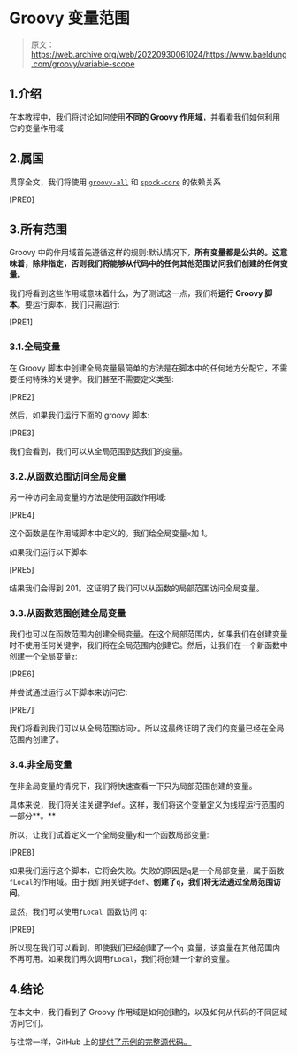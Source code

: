 # Groovy 变量范围

> 原文：<https://web.archive.org/web/20220930061024/https://www.baeldung.com/groovy/variable-scope>

## 1.介绍

在本教程中，我们将讨论如何使用**不同的 Groovy 作用域**，并看看我们如何利用它的变量作用域

## 2.属国

贯穿全文，我们将使用 [`groovy-all`](https://web.archive.org/web/20220626071732/https://search.maven.org/artifact/org.codehaus.groovy/groovy-all) 和 [`spock-core`](https://web.archive.org/web/20220626071732/https://search.maven.org/artifact/org.spockframework/spock-core) 的依赖关系

[PRE0]

## 3.所有范围

Groovy 中的作用域首先遵循这样的规则:默认情况下，**所有变量都是公共的。这意味着，除非指定，否则我们将能够从代码中的任何其他范围访问我们创建的任何变量。**

我们将看到这些作用域意味着什么，为了测试这一点，我们将**运行 Groovy 脚本**。要运行脚本，我们只需运行:

[PRE1]

### 3.1.全局变量

在 Groovy 脚本中创建全局变量最简单的方法是在脚本中的任何地方分配它，不需要任何特殊的关键字。我们甚至不需要定义类型:

[PRE2]

然后，如果我们运行下面的 groovy 脚本:

[PRE3]

我们会看到，我们可以从全局范围到达我们的变量。

### 3.2.从函数范围访问全局变量

另一种访问全局变量的方法是使用函数作用域:

[PRE4]

这个函数是在作用域脚本中定义的。我们给全局变量`x`加 1。

如果我们运行以下脚本:

[PRE5]

结果我们会得到 201。这证明了我们可以从函数的局部范围访问全局变量。

### 3.3.从函数范围创建全局变量

我们也可以在函数范围内创建全局变量。在这个局部范围内，如果我们在创建变量时不使用任何关键字，我们将在全局范围内创建它。然后，让我们在一个新函数中创建一个全局变量`z`:

[PRE6]

并尝试通过运行以下脚本来访问它:

[PRE7]

我们将看到我们可以从全局范围访问`z`。所以这最终证明了我们的变量已经在全局范围内创建了。

### 3.4.非全局变量

在非全局变量的情况下，我们将快速查看一下只为局部范围创建的变量。

具体来说，我们将关注关键字`def`。这样，我们将这个变量定义为线程运行范围的一部分**。**

所以，让我们试着定义一个全局变量`y`和一个函数局部变量:

[PRE8]

如果我们运行这个脚本，它将会失败。失败的原因是`q`是一个局部变量，属于函数`fLocal`的作用域。由于我们用关键字`def`、**创建了`q`，我们将无法通过全局范围访问**。

显然，我们可以使用`fLocal `函数访问 q:

[PRE9]

所以现在我们可以看到，即使我们已经创建了一个`q `变量，该变量在其他范围内不再可用。如果我们再次调用`fLocal`，我们将创建一个新的变量。

## 4.结论

在本文中，我们看到了 Groovy 作用域是如何创建的，以及如何从代码的不同区域访问它们。

与往常一样，GitHub 上的[提供了示例的完整源代码。](https://web.archive.org/web/20220626071732/https://github.com/eugenp/tutorials/tree/master/core-groovy-modules/core-groovy)